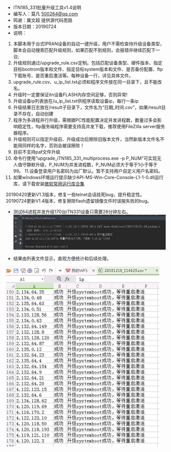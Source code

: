 - ITN185_331批量升级工具v1.4说明
- 编写人：莫凡 500264@qq.com
- 鸣谢：冀文超 提供源代码思路
- 版本日期：20190724
- 说明：
1. 本脚本用于台式IPRAN设备的自动一键升级，用户不需检查待升级设备类型，脚本会自动搜索匹配升级规则，如果匹配不到规则，会报错并继续匹配下一台;
2. 升级规则通过/upgrade_rule.csv定制。包括匹配设备类型、硬件版本、指定目标bootrom版本和文件、指定目标system版本和文件、是否备份配置、ftp下载账号、是否重启激活等。每种设备一行，详见具体文件。
3. upgrade_rule.csv、u_ip_list.txt必须和程序文件放在同一目录下，且不能改名。
4. 升级时一定要保证itn设备FLASH内存空间足够，否则异常!
5. 升级设备ip列表放在/u_ip_list.txt供程序读取设备ip，每行一条ip
6. 升级结果日志放在/result子目录下，文件名为“日期_时间.csv”，如果/result目录不存在，自动创建
7. 程序为多进程并行升级，需根据PC性能配置决定并发进程数，数量过多会影响稳定性，ftp服务端程序需要支持高并发下载，推荐使用FileZilla server服务器程序。
8. 升级规则可以指定升级前、升级成功后擦除旧版本文件，当然新版本文件名不能用同样的名字，否则会被误擦除！
9. 目前不支持paf文件升级
10. 命令行使用“upgrade_iTN185_331_multiprocess.exe -p P_NUM”可实现无人值守静默升级，P_NUM为并发进程数，P_NUM必须大于等于1小于等于99。
11.设备登录用户名密码为出厂默认。暂不支持用户自定义用户名密码。
12. 如果windows环境运行提示缺少API-MS-Win-Core-Console-L1-1-0.dll运行库，请下载安装[微软常用运行库合集](http://baoku.360.cn/soft/show/appid/104698064)

20190420更新V1.3版本，修复一些telnet会话挂死bug，提升稳定性。
20190724更新V1.4版本，修复擦除flash遗留镜像文件时误报失败的bug。

- 测试64进程并发升级170台iTN331设备只需要28分钟左右。
![效率演示](https://github.com/mofan1979/raisecom-itn-auto-upgrade/blob/master/%E5%8D%87%E7%BA%A7170%E5%8F%B0%E8%AE%BE%E5%A4%87%E8%80%97%E6%97%B6%E6%A0%B7%E4%BE%8B.jpg?raw=true)

- 结果由列表文件显示，直观方便统计和后续处理。

![结果演示](https://github.com/mofan1979/raisecom-itn-auto-upgrade/blob/master/170%E5%8F%B0%E5%8D%87%E7%BA%A7%E7%BB%93%E6%9E%9C%E6%A0%B7%E4%BE%8B.jpg?raw=true)
